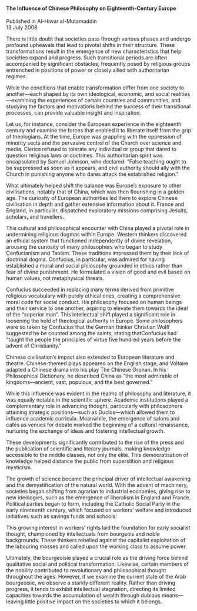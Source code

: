 <h4>The Influence of Chinese Philosophy on Eighteenth-Century Europe</h4>


Published in Al-Hiwar al-Mutamaddin
<br>
13 July 2008


There is little doubt that societies pass through various phases and undergo profound upheavals that lead to pivotal shifts in their structure. These transformations result in the emergence of new characteristics that help societies expand and progress. Such transitional periods are often accompanied by significant obstacles, frequently posed by religious groups entrenched in positions of power or closely allied with authoritarian regimes.

While the conditions that enable transformation differ from one society to another—each shaped by its own ideological, economic, and social realities—examining the experiences of certain countries and communities, and studying the factors and motivations behind the success of their transitional processes, can provide valuable insight and inspiration.

Let us, for instance, consider the European experience in the eighteenth century and examine the forces that enabled it to liberate itself from the grip of theologians. At the time, Europe was grappling with the oppression of minority sects and the pervasive control of the Church over science and media. Clerics refused to tolerate any individual or group that dared to question religious laws or doctrines. This authoritarian spirit was encapsulated by Samuel Johnson, who declared: “False teaching ought to be suppressed as soon as it appears, and civil authority should ally with the Church in punishing anyone who dares attack the established religion.”

What ultimately helped shift the balance was Europe’s exposure to other civilisations, notably that of China, which was then flourishing in a golden age. The curiosity of European authorities led them to explore Chinese civilisation in depth and gather extensive information about it. France and England, in particular, dispatched exploratory missions comprising Jesuits, scholars, and travellers.

This cultural and philosophical encounter with China played a pivotal role in undermining religious dogmas within Europe. Western thinkers discovered an ethical system that functioned independently of divine revelation, arousing the curiosity of many philosophers who began to study Confucianism and Taoism. These traditions impressed them by their lack of doctrinal dogma. Confucius, in particular, was admired for having established a moral and social philosophy grounded in ethics rather than fear of divine punishment. He formulated a vision of good and evil based on human values, not metaphysical threats.

Confucius succeeded in replacing many terms derived from primitive religious vocabulary with purely ethical ones, creating a comprehensive moral code for social conduct. His philosophy focused on human beings and their service to one another, aspiring to elevate them towards the ideal of the “superior man”. This intellectual shift played a significant role in loosening the hold of theological authority in Europe. Some philosophers were so taken by Confucius that the German thinker Christian Wolff suggested he be counted among the saints, stating thatConfucius had “taught the people the principles of virtue five hundred years before the advent of Christianity.”

Chinese civilisation’s impact also extended to European literature and theatre. Chinese-themed plays appeared on the English stage, and Voltaire adapted a Chinese drama into his play The Chinese Orphan. In his Philosophical Dictionary, he described China as “the most admirable of kingdoms—ancient, vast, populous, and the best governed.”

While this influence was evident in the realms of philosophy and literature, it was equally notable in the scientific sphere. Academic institutions played a complementary role in advancing thought, particularly with philosophers attaining strategic positions—such as Duclos—which allowed them to influence academic curricula. Meanwhile, the emergence of salons and cafés as venues for debate marked the beginning of a cultural renaissance, nurturing the exchange of ideas and fostering intellectual growth.

These developments significantly contributed to the rise of the press and the publication of scientific and literary journals, making knowledge accessible to the middle classes, not only the elite. This democratisation of knowledge helped distance the public from superstition and religious mysticism.

The growth of science became the principal driver of intellectual awakening and the demystification of the natural world. With the advent of machinery, societies began shifting from agrarian to industrial economies, giving rise to new ideologies, such as the emergence of liberalism in England and France. Political parties began to form, including the Catholic Social Party in the early nineteenth century, which focused on workers’ welfare and introduced initiatives such as savings funds and schools.

This growing interest in workers’ rights laid the foundation for early socialist thought, championed by intellectuals from bourgeois and noble backgrounds. These thinkers rebelled against the capitalist exploitation of the labouring masses and called upon the working class to assume power.

Ultimately, the bourgeoisie played a crucial role as the driving force behind qualitative social and political transformation. Likewise, certain members of the nobility contributed to revolutionary and philosophical thought throughout the ages. However, if we examine the current state of the Arab bourgeoisie, we observe a starkly different reality. Rather than driving progress, it tends to exhibit intellectual stagnation, directing its limited capacities towards the accumulation of wealth through dubious means—leaving little positive impact on the societies to which it belongs.

